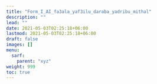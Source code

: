```yaml
---
title: "Form_I_AI_fa3ala_yaf3ilu_daraba_yadribu_mithal"
description: ""
lead: ""
date: 2021-05-03T02:25:18+06:00
lastmod: 2021-05-03T02:25:18+06:00
draft: false
images: []
menu: 
  sarf:
    parent: "xyz"
weight: 999
toc: true
---
```




